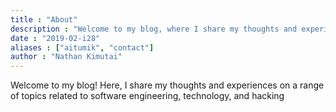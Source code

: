 ```yaml
---
title : "About"
description : "Welcome to my blog, where I share my thoughts and experiences on software development, technology, and hacking."
date : "2019-02-i28"
aliases : ["aitumik", "contact"]
author : "Nathan Kimutai"
---
```


Welcome to my blog! Here, I share my thoughts and experiences on a range of topics related to software engineering, technology, and hacking


